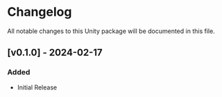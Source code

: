 # Changelog

All notable changes to this Unity package will be documented in this file.

## [v0.1.0] - 2024-02-17

### Added

+  Initial Release




